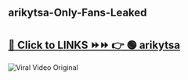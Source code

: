 
 ## arikytsa-Only-Fans-Leaked

# <h2><a href="https://clipsfans.com/arikytsa&ref=git">🔗 Click to LINKS ⏩⏩ 👉 🟢 arikytsa </a></h2>

<a href="https://clipsfans.com/arikytsa&ref=git" rel="nofollow" data-target="animated-image.originalLink"><img src="https://i.ibb.co.com/xMMVF88/686577567.gif" alt="Viral Video Original" style="max-width: 100%; display: inline-block;" data-target="animated-image.originalImage"></a>
